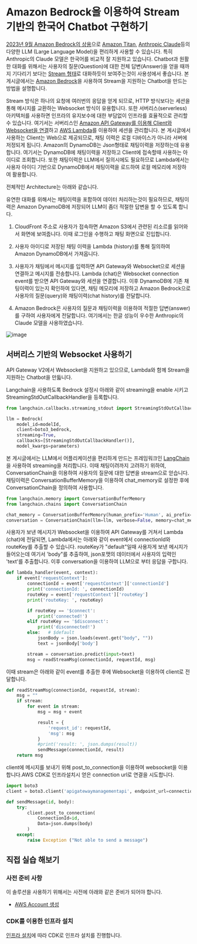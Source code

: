 # Amazon Bedrock을 이용하여 Stream 기반의 한국어 Chatbot 구현하기 

[2023년 9월 Amazon Bedrock의 상용](https://aws.amazon.com/ko/about-aws/whats-new/2023/09/amazon-bedrock-generally-available/)으로 [Amazon Titan](https://aws.amazon.com/ko/bedrock/titan/), [Anthropic Claude](https://aws.amazon.com/ko/bedrock/claude/)등의 다양한 LLM (Large Language Model)을 편리하게 사용할 수 있습니다. 특히 Anthropic의 Claude 모델은 한국어를 비교적 잘 지원하고 있습니다. Chatbot과 원활한 대화를 위해서는 사용자의 질문(Question)에 대한 전체 답변(Answer)을 얻을 때까지 기다리기 보다는 [Stream 형태](https://blog.langchain.dev/streaming-support-in-langchain/)로 대화하듯이 보여주는것이 사용성에서 좋습니다. 본 게시글에서는 [Amazon Bedrock](https://aws.amazon.com/ko/bedrock/)을 사용하여 Stream을 지원하는 Chatbot을 만드는 방법을 설명합니다. 

Stream 방식은 하나의 요청에 여러번의 응답을 얻게 되므로, HTTP 방식보다는 세션을 통해 메시지를 교환하는 Websocket 방식이 유용합니다. 또한 서버리스(serverless) 아키텍처를 사용하면 인프라의 유지보수에 대한 부담없이 인프라를 효율적으로 관리할 수 있습니다. 여기서는 서버리스인 [Amazon API Gateway를 이용해 Client와 Websocket을 연결](https://docs.aws.amazon.com/ko_kr/apigateway/latest/developerguide/apigateway-websocket-api-overview.html)하고 [AWS Lambda](https://aws.amazon.com/ko/pm/lambda/?nc1=h_ls)를 이용하여 세션을 관리합니다. 본 게시글에서 사용하는 Client는 Web으로 제공되므로, 채팅 이력은 로컬 디바이스가 아니라 서버에 저정되게 됩니다. Amazon의 DynamoDB는 Json형태로 채팅이력을 저장하는데 유용합니다. 여기서는 DynamoDB에 채팅이력을 저장하고 Client에 접속할때 사용하는 아이디로 조회합니다. 또한 채팅이력은 LLM에서 질의시에도 필요하므로 Lambda에서는 사용자 아이디 기반으로 DynamoDB에서 채팅이력을 로드하여 로컬 메모리에 저장하여 활용합니다. 

전체적인 Architecture는 아래와 같습니다.

유연한 대화를 위해서는 채팅이력을 포함하여 데이터 처리하는것이 필요하므로, 채팅이력은 Amazon DynamoDB에 저장되어 LLM이 좀더 적절한 답변을 할 수 있도록 합니다. 


1) CloudFront 주소로 사용자가 접속하면 Amazon S3에서 관련된 리소르를 읽어와서 화면에 보여줍니다. 이때 로그인을 수행하고 채팅 화면으로 진입합니다.

2) 사용자 아이디로 저장된 채팅 이력을 Lambda (history)를 통해 질의하여 Amazon DynamoDB에서 가져옵니다.

3) 사용자가 채팅에서 메시지를 입력하면 API Gateway와 Websocket으로 세션을 연결하고 메시지를 전송합니다. Lambda (chat)은 Websocket connection event를 받으면 API Gateway와 세션을 연결합니다. 이후 DynamoDB에 기존 채팅이력이 있는지 확인하여 있다면, 채팅 메모리에 저장하고 Amazon Bedrock으로 사용자의 질문(query)와 채팅이력(chat history)를 전달합니다.

4) Amazon Bedrock은 사용자의 질문과 채팅이력을 이용하여 적절한 답변(answer)를 구하여 사용자에게 전달합니다. 여기에서는 한글 성능이 우수한 Anthropic의 Claude 모델을 사용하였습니다. 

![image](https://github.com/kyopark2014/stream-chatbot-for-amazon-bedrock/assets/52392004/6e0e5f54-f455-4d65-95ed-438c89baafed)


## 서버리스 기반의 Websocket 사용하기

API Gateway V2에서 Websocket을 지원하고 있으므로, Lambda와 함께 Stream을 지원하는 Chatbot을 만듧니다.

Langchain을 사용하도록 Bedrock 설정시 아래와 같이 streaming을 enable 시키고 StreamingStdOutCallbackHandler을 등록합니다.

```python
from langchain.callbacks.streaming_stdout import StreamingStdOutCallbackHandler

llm = Bedrock(
    model_id=modelId, 
    client=boto3_bedrock, 
    streaming=True,
    callbacks=[StreamingStdOutCallbackHandler()],
    model_kwargs=parameters)
```

본 게시글에서는 LLM에서 어플리케이션을 편리하게 만드는 프레임워크인 [LangChain](https://docs.langchain.com/docs/)을 사용하여 streaming을 처리합니다. 이때 채팅이려까지 고려하기 위하여, ConversationChain을 이용하여 사용자의 질문에 대한 답변을 stream으로 얻습니다. 채팅이력은 ConversationBufferMemory을 이용하여 chat_memory로 설정한 후에 ConversationChain을 정의하여 사용합니다.

```python
from langchain.memory import ConversationBufferMemory
from langchain.chains import ConversationChain

chat_memory = ConversationBufferMemory(human_prefix='Human', ai_prefix='Assistant')
conversation = ConversationChain(llm=llm, verbose=False, memory=chat_memory)
```
사용자가 보낸 메시지가 Websocket을 이용하여 API Gateway를 거쳐서 Lambda (chat)에 전달되면, Lambda에서는 아래와 같이 event에서 connectionId와 routeKey를 추출할 수 있습니다. routeKey가 "default"일때 사용자게 보낸 메시지가 들어오는데 여기서 'body"를 추출하여, json포맷의 데이터에서 사용자의 입력인 'text'를 추출합니다. 이후 conversation을 이용하여 LLM으로 부터 응답을 구합니다. 

```python
def lambda_handler(event, context):
    if event['requestContext']: 
        connectionId = event['requestContext']['connectionId']
        print('connectionId: ', connectionId)
        routeKey = event['requestContext']['routeKey']
        print('routeKey: ', routeKey)

        if routeKey == '$connect':
            print('connected!')
        elif routeKey == '$disconnect':
            print('disconnected!')
        else:   # $default
            jsonBody = json.loads(event.get("body", ""))
            text = jsonBody['body']

        stream = conversation.predict(input=text)
        msg = readStreamMsg(connectionId, requestId, msg)
```

이때 stream은 아래와 같이 event를 추출한 후에 Websocket을 이용하여 client로 전달합니다. 

```python
def readStreamMsg(connectionId, requestId, stream):
    msg = ""
    if stream:
        for event in stream:
            msg = msg + event

            result = {
                'request_id': requestId,
                'msg': msg
            }
            #print('result: ', json.dumps(result))
            sendMessage(connectionId, result)
    return msg
```

client에 메시지를 보내기 위해 post_to_connection을 이용하여 websocket을 이용합니다.AWS CDK로 인프라설치시 얻은 connection url로 연결을 시도합니다.


```python
import boto3
client = boto3.client('apigatewaymanagementapi', endpoint_url=connection_url)

def sendMessage(id, body):
    try:
        client.post_to_connection(
            ConnectionId=id, 
            Data=json.dumps(body)
        )
    except: 
        raise Exception ("Not able to send a message")
```

## 직접 실습 해보기

### 사전 준비 사항

이 솔루션을 사용하기 위해서는 사전에 아래와 같은 준비가 되어야 합니다.

- [AWS Account 생성](https://repost.aws/ko/knowledge-center/create-and-activate-aws-account)


### CDK를 이용한 인프라 설치
[인프라 설치](https://github.com/kyopark2014/stream-chatbot-for-amazon-bedrock/blob/main/deployment.md)에 따라 CDK로 인프라 설치를 진행합니다. 


